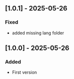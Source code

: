## [1.0.1] - 2025-05-26
### Fixed
- added missing lang folder

## [1.0.0] - 2025-05-26
### Added
- First version